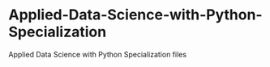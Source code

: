 # Applied-Data-Science-with-Python-Specialization
Applied Data Science with Python Specialization files
